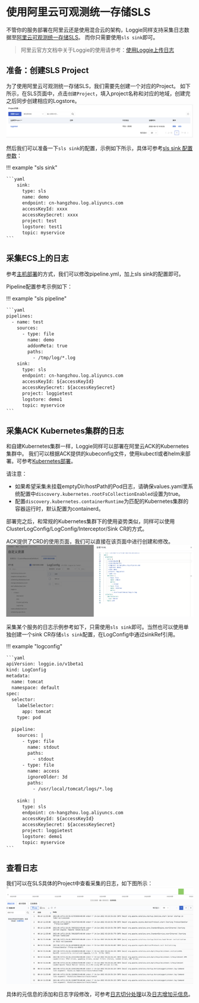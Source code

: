 # 使用阿里云可观测统一存储SLS

不管你的服务部署在阿里云还是使用混合云的架构，Loggie同样支持采集日志数据至[阿里云可观测统一存储SLS](https://www.aliyun.com/product/sls)。
而你只需要使用`sls sink`即可。

> 阿里云官方文档中关于Loggie的使用请参考：[使用Loggie上传日志](https://help.aliyun.com/document_detail/434306.htm)


## 准备：创建SLS Project

为了使用阿里云可观测统一存储SLS，我们需要先创建一个对应的Project。
如下所示，在SLS页面中，点击`创建Project`，填入project名称和对应的地域，创建完之后同步创建相应的Logstore。
![sls-project](imgs/sls-project.png)

然后我们可以准备一下`sls sink`的配置，示例如下所示，具体可参考[sls sink 配置参数](../../reference/pipelines/sink/sls.md)：

!!! example "sls sink"

    ```yaml
        sink:
          type: sls
          name: demo
          endpoint: cn-hangzhou.log.aliyuncs.com
          accessKeyId: xxxx
          accessKeySecret: xxxx
          project: test
          logstore: test1
          topic: myservice
    ```

## 采集ECS上的日志

参考[主机部署](../../getting-started/install/node.md)的方式，我们可以修改pipeline.yml，加上sls sink的配置即可。

Pipeline配置参考示例如下：

!!! example "sls pipeline"

    ```yaml
    pipelines:
      - name: test
        sources:
          - type: file
            name: demo
            addonMeta: true
            paths:
              - /tmp/log/*.log
        sink:
          type: sls
          endpoint: cn-hangzhou.log.aliyuncs.com
          accessKeyId: ${accessKeyId}
          accessKeySecret: ${accessKeySecret}
          project: loggietest
          logstore: demo1
          topic: myservice
    ```

## 采集ACK Kubernetes集群的日志

和自建Kubernetes集群一样，Loggie同样可以部署在阿里云ACK的Kubernetes集群中。
我们可以根据ACK提供的kubeconfig文件，使用kubectl或者helm来部署。可参考[Kubernetes部署](../../getting-started/install/kubernetes.md)。

请注意：

- 如果希望采集未挂载emptyDir/hostPath的Pod日志，请确保values.yaml里系统配置中`discovery.kubernetes.rootFsCollectionEnabled`设置为true。
- 配置`discovery.kubernetes.containerRuntime`为匹配的Kubernetes集群的容器运行时，默认配置为containerd。

部署完之后，和常规的Kubernetes集群下的使用姿势类似，同样可以使用ClusterLogConfig/LogConfig/Interceptor/Sink CR的方式。

ACK提供了CRD的使用页面，我们可以直接在该页面中进行创建和修改。
![sls-crd](imgs/sls-crd.png)

采集某个服务的日志示例参考如下，只需使用`sls sink`即可。当然也可以使用单独创建一个sink CR存储`sls sink`配置，在LogConfig中通过sinkRef引用。

!!! example "logconfig"

    ```yaml
    apiVersion: loggie.io/v1beta1
    kind: LogConfig
    metadata:
      name: tomcat
      namespace: default
    spec:
      selector:
        labelSelector:
          app: tomcat
        type: pod
    
      pipeline:
        sources: |
          - type: file
            name: stdout
            paths:
              - stdout
          - type: file
            name: access
            ignoreOlder: 3d
            paths:
              - /usr/local/tomcat/logs/*.log
    
        sink: |
          type: sls
          endpoint: cn-hangzhou.log.aliyuncs.com
          accessKeyId: ${accessKeyId}
          accessKeySecret: ${accessKeySecret} 
          project: loggietest
          logstore: demo1
          topic: myservice
    ```

## 查看日志

我们可以在SLS具体的Project中查看采集的日志，如下图所示：
![sls-searchlog.png](imgs/sls-searchlog.png)

具体的元信息的添加和日志字段修改，可参考[日志切分处理](../best-practice/log-process.md)以及[日志增加元信息](../best-practice/log-enrich.md)。

